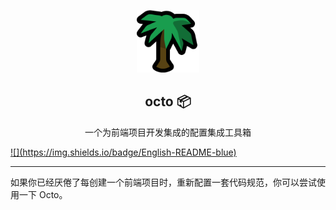 <p align="center">
  <img width="100" src="https://github.com/jiaaoMario/octo/blob/HEAD/public/assets/palm_tree.png" />
</p>
<div align="center">
<h2>octo 📦</h2>
<p>一个为前端项目开发集成的配置集成工具箱</p>
</div>

<a href="/README.md">
![](https://img.shields.io/badge/English-README-blue)
</a>

---

如果你已经厌倦了每创建一个前端项目时，重新配置一套代码规范，你可以尝试使用一下 Octo。
